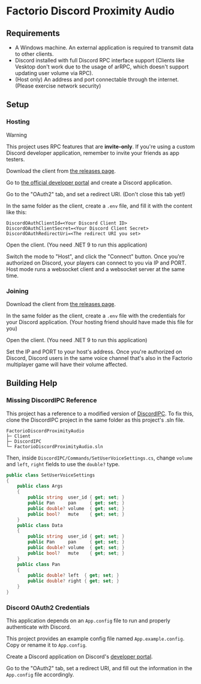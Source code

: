 # Factorio Discord Proximity Audio

## Requirements

- A Windows machine. An external application is required to transmit data to other clients.
- Discord installed with full Discord RPC interface support (Clients like Vesktop don't work due to the usage of arRPC,
  which doesn't support updating user volume via RPC).
- (Host only) An address and port connectable through the internet. (Please exercise network security)

## Setup

### Hosting

> [!WARNING]  
> This project uses RPC features that are **invite-only**.
> If you're using a custom Discord developer application, remember to invite your friends as app testers.

Download the client from [the releases page](https://github.com/2394425147/FactorioDiscordProximityAudio/releases).

Go to [the official developer portal](https://discord.com/developers/applications) and create a Discord application.

Go to the "OAuth2" tab, and set a redirect URI. (Don't close this tab yet!)

In the same folder as the client, create a `.env` file, and fill it with the content like this:

```
DiscordOAuthClientId=<Your Discord Client ID>
DiscordOAuthClientSecret=<Your Discord Client Secret>
DiscordOAuthRedirectUri=<The redirect URI you set>
```

Open the client. (You need .NET 9 to run this application)

Switch the mode to "Host", and click the "Connect" button. Once you're authorized on Discord, your
players can connect to you via IP and PORT. Host mode runs a websocket client and a websocket server at the same time.

### Joining

Download the client from [the releases page](https://github.com/2394425147/FactorioDiscordProximityAudio/releases).

In the same folder as the client, create a `.env` file with the credentials for your Discord application.
(Your hosting friend should have made this file for you)

Open the client. (You need .NET 9 to run this application)

Set the IP and PORT to your host's address. Once you're authorized on Discord, Discord users in the
same voice channel that's also in the Factorio multiplayer game will have their volume affected.

## Building Help

### Missing DiscordIPC Reference

This project has a reference to a modified version of [DiscordIPC](https://github.com/dcdeepesh/DiscordIPC).
To fix this, clone the DiscordIPC project in the same folder as this project's .sln file.

```
FactorioDiscordProximityAudio
├─ Client
├─ DiscordIPC
└─ FactorioDiscordProximityAudio.sln
```

Then, inside `DiscordIPC/Commands/SetUserVoiceSettings.cs`, change `volume` and `left`, `right` fields to use the
`double?` type.

```csharp
public class SetUserVoiceSettings
{
    public class Args
    {
        public string  user_id { get; set; }
        public Pan     pan     { get; set; }
        public double? volume  { get; set; }
        public bool?   mute    { get; set; }
    }
    public class Data
    {
        public string  user_id { get; set; }
        public Pan     pan     { get; set; }
        public double? volume  { get; set; }
        public bool?   mute    { get; set; }
    }
    public class Pan
    {
        public double? left  { get; set; }
        public double? right { get; set; }
    }
}
```

### Discord OAuth2 Credentials

This application depends on an `App.config` file to run and properly authenticate with Discord.

This project provides an example config file named `App.example.config`. Copy or rename it to `App.config`.

Create a Discord application on Discord's [developer portal](https://discord.com/developers/applications).

Go to the "OAuth2" tab, set a redirect URI, and fill out the information in the `App.config` file accordingly.
